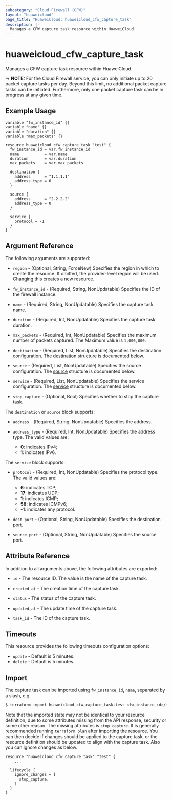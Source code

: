 ```yaml
---
subcategory: "Cloud Firewall (CFW)"
layout: "huaweicloud"
page_title: "HuaweiCloud: huaweicloud_cfw_capture_task"
description: |-
  Manages a CFW capture task resource within HuaweiCloud.
---
```


# huaweicloud_cfw_capture_task

Manages a CFW capture task resource within HuaweiCloud.

-> **NOTE:** For the Cloud Firewall service, you can only initiate up to 20 packet capture tasks per day.
Beyond this limit, no additional packet capture tasks can be initiated. Furthermore, only one packet capture task can be
in progress at any given time.

## Example Usage

```hcl
variable "fw_instance_id" {}
variable "name" {}
variable "duration" {}
variable "max_packets" {}

resource huaweicloud_cfw_capture_task "test" {
  fw_instance_id = var.fw_instance_id
  name           = var.name
  duration       = var.duration
  max_packets    = var.max_packets
  
  destination {
    address      = "1.1.1.1"
    address_type = 0
  }

  source {
    address      = "2.2.2.2"
    address_type = 0
  }

  service {
    protocol = -1
  }
}
```

## Argument Reference

The following arguments are supported:

* `region` - (Optional, String, ForceNew) Specifies the region in which to create the resource.
  If omitted, the provider-level region will be used.
  Changing this creates a new resource.

* `fw_instance_id` - (Required, String, NonUpdatable) Specifies the ID of the firewall instance.

* `name` - (Required, String, NonUpdatable) Specifies the capture task name.

* `duration` - (Required, Int, NonUpdatable) Specifies the capture task duration.

* `max_packets` - (Required, Int, NonUpdatable) Specifies the maximum number of packets captured.
  The Maximum value is `1,000,000`.

* `destination` - (Required, List, NonUpdatable) Specifies the destination configuration.
  The [destination](#Address) structure is documented below.

* `source` - (Required, List, NonUpdatable) Specifies the source configuration.
  The [source](#Address) structure is documented below.

* `service` - (Required, List, NonUpdatable) Specifies the service configuration.
  The [service](#Service) structure is documented below.

* `stop_capture` - (Optional, Bool) Specifies whether to stop the capture task.

<a name="Address"></a>
The `destination` or `source` block supports:

* `address` - (Required, String, NonUpdatable) Specifies the address.

* `address_type` - (Required, Int, NonUpdatable) Specifies the address type.
  The valid values are:
  + **0**: indicates IPv4;
  + **1**: indicates IPv6.

<a name="Service"></a>
The `service` block supports:

* `protocol` - (Required, Int, NonUpdatable) Specifies the protocol type.
  The valid values are:
  + **6**: indicates TCP;
  + **17**: indicates UDP;
  + **1**: indicates ICMP;
  + **58**: indicates ICMPv6;
  + **-1**: indicates any protocol.

* `dest_port` - (Optional, String, NonUpdatable) Specifies the destination port.

* `source_port` - (Optional, String, NonUpdatable) Specifies the source port.

## Attribute Reference

In addition to all arguments above, the following attributes are exported:

* `id` - The resource ID. The value is the name of the capture task.

* `created_at` - The creation time of the capture task.

* `status` - The status of the capture task.

* `updated_at` - The update time of the capture task.

* `task_id` - The ID of the capture task.

## Timeouts

This resource provides the following timeouts configuration options:

* `update` - Default is 5 minutes.
* `delete` - Default is 5 minutes.

## Import

The capture task can be imported using `fw_instance_id`, `name`, separated by a slash, e.g.

```bash
$ terraform import huaweicloud_cfw_capture_task.test <fw_instance_id>/<name>
```

Note that the imported state may not be identical to your resource definition, due to some attributes missing from the
API response, security or some other reason.
The missing attributes is `stop_capture`. It is generally recommended running `terraform plan` after importing the resource.
You can then decide if changes should be applied to the capture task, or the resource definition should be updated to
align with the capture task. Also you can ignore changes as below.

```hcl
resource "huaweicloud_cfw_capture_task" "test" {
    ...

  lifecycle {
    ignore_changes = [
      stop_capture,
    ]
  }
}
```
